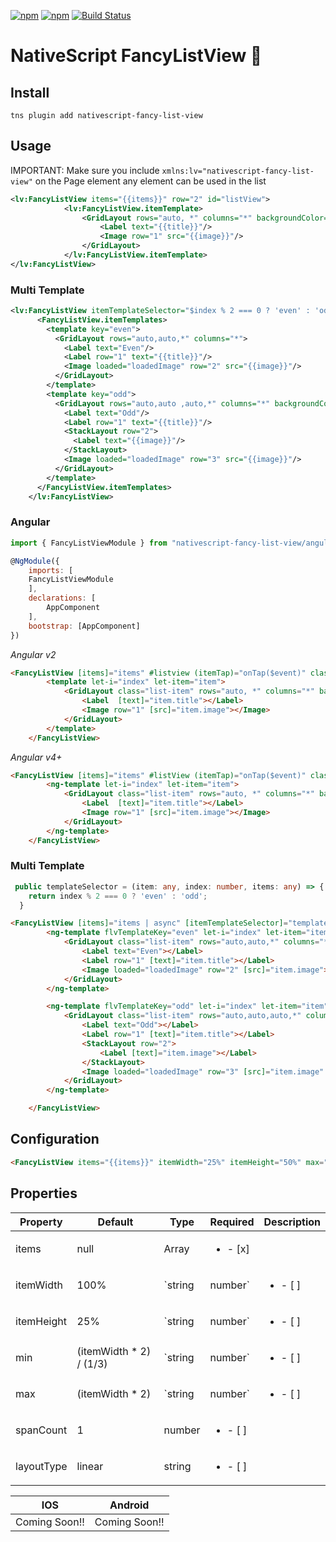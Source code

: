 [![npm](https://img.shields.io/npm/v/nativescript-fancy-list-view.svg)](https://www.npmjs.com/package/nativescript-fancy-list-view)
[![npm](https://img.shields.io/npm/dt/nativescript-fancy-list-view.svg?label=npm%20downloads)](https://www.npmjs.com/package/nativescript-fancy-list-view)
[![Build Status](https://travis-ci.org/triniwiz/nativescript-fancy-list-view.svg?branch=master)](https://travis-ci.org/triniwiz/nativescript-fancy-list-view)

# NativeScript FancyListView 🍵

## Install

`tns plugin add nativescript-fancy-list-view`

## Usage

IMPORTANT: Make sure you include `xmlns:lv="nativescript-fancy-list-view"` on the Page element any element can be used in the list

```xml
<lv:FancyListView items="{{items}}" row="2" id="listView">
            <lv:FancyListView.itemTemplate>
                <GridLayout rows="auto, *" columns="*" backgroundColor="red">
                    <Label text="{{title}}"/>
                    <Image row="1" src="{{image}}"/>
                </GridLayout>
            </lv:FancyListView.itemTemplate>
</lv:FancyListView>
```

### Multi Template

```xml
<lv:FancyListView itemTemplateSelector="$index % 2 === 0 ? 'even' : 'odd'" items="{{items}}" id="listView">
      <FancyListView.itemTemplates>
        <template key="even">
          <GridLayout rows="auto,auto,*" columns="*">
            <Label text="Even"/>
            <Label row="1" text="{{title}}"/>
            <Image loaded="loadedImage" row="2" src="{{image}}"/>
          </GridLayout>
        </template>
        <template key="odd">
          <GridLayout rows="auto,auto ,auto,*" columns="*" backgroundColor="white">
            <Label text="Odd"/>
            <Label row="1" text="{{title}}"/>
            <StackLayout row="2">
              <Label text="{{image}}"/>
            </StackLayout>
            <Image loaded="loadedImage" row="3" src="{{image}}"/>
          </GridLayout>
        </template>
      </FancyListView.itemTemplates>
    </lv:FancyListView>
```

### Angular

```js
import { FancyListViewModule } from "nativescript-fancy-list-view/angular";

@NgModule({
    imports: [
    FancyListViewModule
    ],
    declarations: [
        AppComponent
    ],
    bootstrap: [AppComponent]
})
```

_Angular v2_

```html
<FancyListView [items]="items" #listview (itemTap)="onTap($event)" class="listview">
        <template let-i="index" let-item="item">
            <GridLayout class="list-item" rows="auto, *" columns="*" backgroundColor="red">
                <Label  [text]="item.title"></Label>
                <Image row="1" [src]="item.image"></Image>
            </GridLayout>
        </template>
    </FancyListView>
```

_Angular v4+_

```html
<FancyListView [items]="items" #listView (itemTap)="onTap($event)" class="listview">
        <ng-template let-i="index" let-item="item">
            <GridLayout class="list-item" rows="auto, *" columns="*" backgroundColor="red">
                <Label  [text]="item.title"></Label>
                <Image row="1" [src]="item.image"></Image>
            </GridLayout>
        </ng-template>
    </FancyListView>
```

### Multi Template

```ts
 public templateSelector = (item: any, index: number, items: any) => {
    return index % 2 === 0 ? 'even' : 'odd';
  }
```

```html
<FancyListView [items]="items | async" [itemTemplateSelector]="templateSelector"  #listView (itemTap)="onTap($event)" class="listview">
        <ng-template flvTemplateKey="even" let-i="index" let-item="item">
            <GridLayout class="list-item" rows="auto,auto,*" columns="*">
                <Label text="Even"></Label>
                <Label row="1" [text]="item.title"></Label>
                <Image loaded="loadedImage" row="2" [src]="item.image"></Image>
            </GridLayout>
        </ng-template>

        <ng-template flvTemplateKey="odd" let-i="index" let-item="item">
            <GridLayout class="list-item" rows="auto,auto,auto,*" columns="*" backgroundColor="white">
                <Label text="Odd"></Label>
                <Label row="1" [text]="item.title"></Label>
                <StackLayout row="2">
                    <Label [text]="item.image"></Label>
                </StackLayout>
                <Image loaded="loadedImage" row="3" [src]="item.image" ></Image>
            </GridLayout>
        </ng-template>

    </FancyListView>
```

## Configuration

```html
<FancyListView items="{{items}}" itemWidth="25%" itemHeight="50%" max="75%" min="20%" spanCount="2" layoutType="grid"><FancyListView>
```

## Properties

| Property   | Default                  | Type              | Required                 | Description |
| ---------- | ------------------------ | ----------------- | ------------------------ | ----------- |
| items      | null                     | Array             | <ul><li>- [x] </li></ul> |             |
| itemWidth  | 100%                     | `string | number` | <ul><li>- [ ] </li></ul> |             |
| itemHeight | 25%                      | `string | number` | <ul><li>- [ ] </li></ul> |             |
| min        | (itemWidth \* 2) / (1/3) | `string | number` | <ul><li>- [ ] </li></ul> |             |
| max        | (itemWidth \* 2)         | `string | number` | <ul><li>- [ ] </li></ul> |             |
| spanCount  | 1                        | number            | <ul><li>- [ ] </li></ul> |             |
| layoutType | linear                   | string            | <ul><li>- [ ] </li></ul> |             |

| IOS           | Android       |
| ------------- | ------------- |
| Coming Soon!! | Coming Soon!! |
